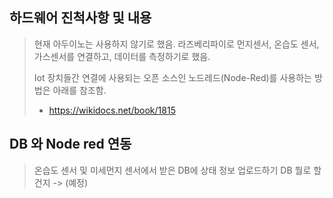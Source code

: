 ## 하드웨어 진척사항 및 내용 

> 현재 아두이노는 사용하지 않기로 했음. 라즈베리파이로 먼지센서, 온습도 센서, 가스센서를 연결하고, 데이터를 측정하기로 했음. 
> 
> Iot 장치들간 연결에 사용되는 오픈 소스인 노드레드(Node-Red)를 사용하는 방법은 아래를 참조함.
>  
> - https://wikidocs.net/book/1815
> 

## DB 와 Node red 연동
> 온습도 센서 및 미세먼지 센서에서 받은 DB에 상태 정보 업로드하기 
> DB 뭘로 할건지 -> (예정) 
> 
